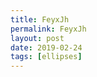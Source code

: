 ```yaml
---
title: FeyxJh
permalink: FeyxJh
layout: post
date: 2019-02-24
tags: [ellipses]
---
```


```latex\colorbox{black}{\white Blanc sur fond noir}
```